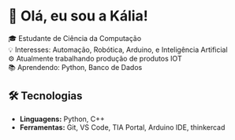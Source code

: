 # 👋 Olá, eu sou a Kália!

🎓 Estudante de Ciência da Computação  
💡 Interesses: Automação, Robótica, Arduino, e Inteligência Artificial  
⚙️ Atualmente trabalhando produção de produtos IOT  
📚 Aprendendo: Python, Banco de Dados  

## 🛠️ Tecnologias
- **Linguagens:** Python, C++
- **Ferramentas:** Git, VS Code, TIA Portal, Arduino IDE, thinkercad
